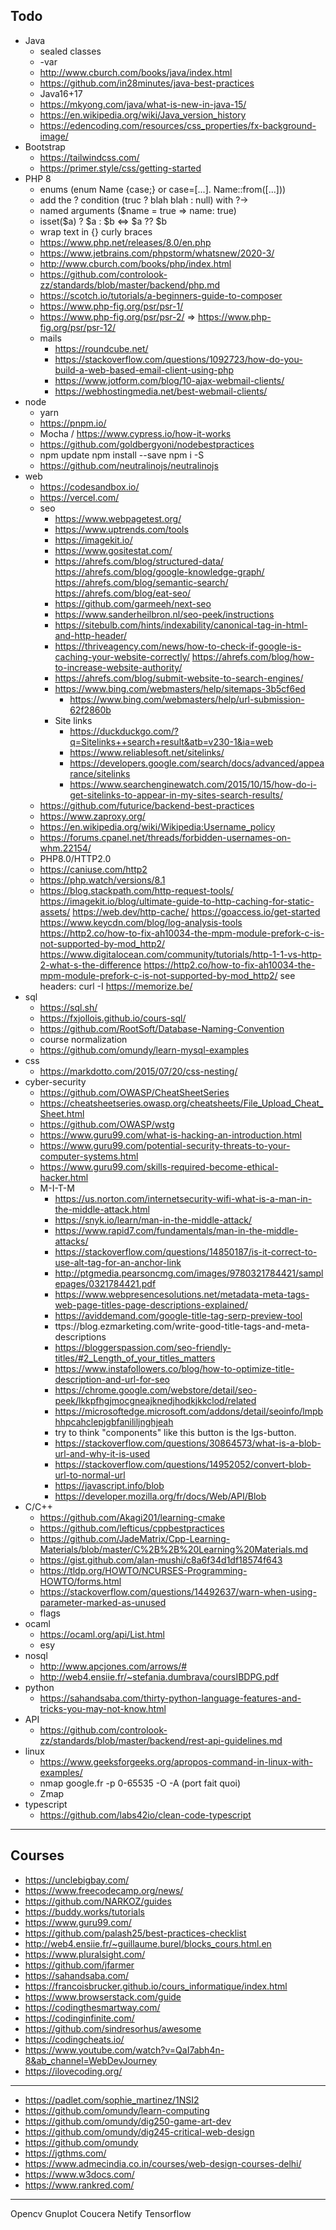 ## Todo

- Java
  - sealed classes
  - -var
  - http://www.cburch.com/books/java/index.html
  - https://github.com/in28minutes/java-best-practices
  - Java16+17
  - https://mkyong.com/java/what-is-new-in-java-15/
  - https://en.wikipedia.org/wiki/Java_version_history
  - https://edencoding.com/resources/css_properties/fx-background-image/
- Bootstrap
  - https://tailwindcss.com/
  - https://primer.style/css/getting-started
- PHP 8
  - enums (enum Name {case;} or case=[...]. Name::from([...]))
  - add the ? condition (truc ? blah blah : null) with ?->
  - named arguments ($name = true => name: true)
  - isset($a) ? $a : $b <=> $a ?? $b
  - wrap text in {} curly braces
  - https://www.php.net/releases/8.0/en.php
  - https://www.jetbrains.com/phpstorm/whatsnew/2020-3/
  - http://www.cburch.com/books/php/index.html
  - https://github.com/controlook-zz/standards/blob/master/backend/php.md
  - https://scotch.io/tutorials/a-beginners-guide-to-composer
  - https://www.php-fig.org/psr/psr-1/
  - https://www.php-fig.org/psr/psr-2/ => https://www.php-fig.org/psr/psr-12/
  - mails
    - https://roundcube.net/
    - https://stackoverflow.com/questions/1092723/how-do-you-build-a-web-based-email-client-using-php
    - https://www.jotform.com/blog/10-ajax-webmail-clients/
    - https://webhostingmedia.net/best-webmail-clients/
- node
  - yarn
  - https://pnpm.io/
  - Mocha / https://www.cypress.io/how-it-works
  - https://github.com/goldbergyoni/nodebestpractices
  - npm update npm install --save npm i -S
  - https://github.com/neutralinojs/neutralinojs
- web
  - https://codesandbox.io/
  - https://vercel.com/
  - seo
    - https://www.webpagetest.org/
    - https://www.uptrends.com/tools
    - https://imagekit.io/
    - https://www.gositestat.com/
    - https://ahrefs.com/blog/structured-data/
      https://ahrefs.com/blog/google-knowledge-graph/
      https://ahrefs.com/blog/semantic-search/
      https://ahrefs.com/blog/eat-seo/
    - https://github.com/garmeeh/next-seo
    - https://www.sanderheilbron.nl/seo-peek/instructions
    - https://sitebulb.com/hints/indexability/canonical-tag-in-html-and-http-header/
    - https://thriveagency.com/news/how-to-check-if-google-is-caching-your-website-correctly/
      https://ahrefs.com/blog/how-to-increase-website-authority/
    - https://ahrefs.com/blog/submit-website-to-search-engines/
    - https://www.bing.com/webmasters/help/sitemaps-3b5cf6ed
      - https://www.bing.com/webmasters/help/url-submission-62f2860b
    - Site links
      - https://duckduckgo.com/?q=Sitelinks++search+result&atb=v230-1&ia=web
      - https://www.reliablesoft.net/sitelinks/
      - https://developers.google.com/search/docs/advanced/appearance/sitelinks
      - https://www.searchenginewatch.com/2015/10/15/how-do-i-get-sitelinks-to-appear-in-my-sites-search-results/
  - https://github.com/futurice/backend-best-practices
  - https://www.zaproxy.org/
  - https://en.wikipedia.org/wiki/Wikipedia:Username_policy
  - https://forums.cpanel.net/threads/forbidden-usernames-on-whm.22154/
  - PHP8.0/HTTP2.0
  - https://caniuse.com/http2
  - https://php.watch/versions/8.1
  - https://blog.stackpath.com/http-request-tools/
https://imagekit.io/blog/ultimate-guide-to-http-caching-for-static-assets/
https://web.dev/http-cache/
https://goaccess.io/get-started
https://www.keycdn.com/blog/log-analysis-tools
    https://http2.co/how-to-fix-ah10034-the-mpm-module-prefork-c-is-not-supported-by-mod_http2/
https://www.digitalocean.com/community/tutorials/http-1-1-vs-http-2-what-s-the-difference
https://http2.co/how-to-fix-ah10034-the-mpm-module-prefork-c-is-not-supported-by-mod_http2/
see headers: curl -I https://memorize.be/
- sql
  - https://sql.sh/
  - https://fxjollois.github.io/cours-sql/
  - https://github.com/RootSoft/Database-Naming-Convention
  - course normalization
  - https://github.com/omundy/learn-mysql-examples
- css
  - https://markdotto.com/2015/07/20/css-nesting/
- cyber-security
  - https://github.com/OWASP/CheatSheetSeries
  - https://cheatsheetseries.owasp.org/cheatsheets/File_Upload_Cheat_Sheet.html
  - https://github.com/OWASP/wstg
  - https://www.guru99.com/what-is-hacking-an-introduction.html
  - https://www.guru99.com/potential-security-threats-to-your-computer-systems.html
  - https://www.guru99.com/skills-required-become-ethical-hacker.html
  - M-I-T-M
    - https://us.norton.com/internetsecurity-wifi-what-is-a-man-in-the-middle-attack.html
    - https://snyk.io/learn/man-in-the-middle-attack/
    - https://www.rapid7.com/fundamentals/man-in-the-middle-attacks/
    - https://stackoverflow.com/questions/14850187/is-it-correct-to-use-alt-tag-for-an-anchor-link
    - http://ptgmedia.pearsoncmg.com/images/9780321784421/samplepages/0321784421.pdf
    - https://www.webpresencesolutions.net/metadata-meta-tags-web-page-titles-page-descriptions-explained/
    - https://aviddemand.com/google-title-tag-serp-preview-tool
    - ttps://blog.ezmarketing.com/write-good-title-tags-and-meta-descriptions
    - https://bloggerspassion.com/seo-friendly-titles/#2_Length_of_your_titles_matters
    - https://www.instafollowers.co/blog/how-to-optimize-title-description-and-url-for-seo
    - https://chrome.google.com/webstore/detail/seo-peek/lkkpfhgjmocgneajknedjhodkjkkclod/related
    - https://microsoftedge.microsoft.com/addons/detail/seoinfo/lmpbhhpcahclepjgbfanililjnghjeah
    - try to think "components" like this button
      is the lgs-button.
    - https://stackoverflow.com/questions/30864573/what-is-a-blob-url-and-why-it-is-used
    - https://stackoverflow.com/questions/14952052/convert-blob-url-to-normal-url
    - https://javascript.info/blob
    - https://developer.mozilla.org/fr/docs/Web/API/Blob
- C/C++
  - https://github.com/Akagi201/learning-cmake
  - https://github.com/lefticus/cppbestpractices
  - https://github.com/JadeMatrix/Cpp-Learning-Materials/blob/master/C%2B%2B%20Learning%20Materials.md
  - https://gist.github.com/alan-mushi/c8a6f34d1df18574f643
  - https://tldp.org/HOWTO/NCURSES-Programming-HOWTO/forms.html
  - https://stackoverflow.com/questions/14492637/warn-when-using-parameter-marked-as-unused
  - flags
- ocaml
  - https://ocaml.org/api/List.html
  - esy
- nosql
  - http://www.apcjones.com/arrows/#
  - http://web4.ensiie.fr/~stefania.dumbrava/coursIBDPG.pdf
- python
  - https://sahandsaba.com/thirty-python-language-features-and-tricks-you-may-not-know.html
- API
  - https://github.com/controlook-zz/standards/blob/master/backend/rest-api-guidelines.md
- linux
  - https://www.geeksforgeeks.org/apropos-command-in-linux-with-examples/
  - nmap google.fr -p 0-65535 -O -A (port fait quoi)
  - Zmap
- typescript
  - https://github.com/labs42io/clean-code-typescript

<hr>

## Courses

- https://unclebigbay.com/
- https://www.freecodecamp.org/news/
- https://github.com/NARKOZ/guides
- https://buddy.works/tutorials
- https://www.guru99.com/
- https://github.com/palash25/best-practices-checklist
- http://web4.ensiie.fr/~guillaume.burel/blocks_cours.html.en
- https://www.pluralsight.com/
- https://github.com/jfarmer
- https://sahandsaba.com/
- https://francoisbrucker.github.io/cours_informatique/index.html
- https://www.browserstack.com/guide
- https://codingthesmartway.com/
- https://codinginfinite.com/
- https://github.com/sindresorhus/awesome
- https://codingcheats.io/
- https://www.youtube.com/watch?v=QaI7abh4n-8&ab_channel=WebDevJourney
- https://ilovecoding.org/

---

* <https://padlet.com/sophie_martinez/1NSI2>
* <https://github.com/omundy/learn-computing>
* <https://github.com/omundy/dig250-game-art-dev>
* <https://github.com/omundy/dig245-critical-web-design>
* <https://github.com/omundy>
* <https://jgthms.com/>
* <https://www.admecindia.co.in/courses/web-design-courses-delhi/>
* <https://www.w3docs.com/>
* <https://www.rankred.com/>

---

Opencv
Gnuplot
Coucera
Netify
Tensorflow